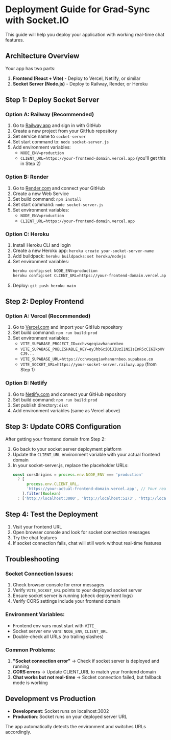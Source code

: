 # Deployment Guide for Grad-Sync with Socket.IO

This guide will help you deploy your application with working real-time chat features.

## Architecture Overview

Your app has two parts:
1. **Frontend (React + Vite)** - Deploy to Vercel, Netlify, or similar
2. **Socket Server (Node.js)** - Deploy to Railway, Render, or Heroku

## Step 1: Deploy Socket Server

### Option A: Railway (Recommended)
1. Go to [Railway.app](https://railway.app) and sign in with GitHub
2. Create a new project from your GitHub repository
3. Set service name to `socket-server`
4. Set start command to: `node socket-server.js`
5. Add environment variables:
   - `NODE_ENV=production`
   - `CLIENT_URL=https://your-frontend-domain.vercel.app` (you'll get this in Step 2)

### Option B: Render
1. Go to [Render.com](https://render.com) and connect your GitHub
2. Create a new Web Service
3. Set build command: `npm install`
4. Set start command: `node socket-server.js`
5. Set environment variables:
   - `NODE_ENV=production`
   - `CLIENT_URL=https://your-frontend-domain.vercel.app`

### Option C: Heroku
1. Install Heroku CLI and login
2. Create a new Heroku app: `heroku create your-socket-server-name`
3. Add buildpack: `heroku buildpacks:set heroku/nodejs`
4. Set environment variables:
   ```bash
   heroku config:set NODE_ENV=production
   heroku config:set CLIENT_URL=https://your-frontend-domain.vercel.app
   ```
5. Deploy: `git push heroku main`

## Step 2: Deploy Frontend

### Option A: Vercel (Recommended)
1. Go to [Vercel.com](https://vercel.com) and import your GitHub repository
2. Set build command: `npm run build:prod`
3. Set environment variables:
   - `VITE_SUPABASE_PROJECT_ID=cchvsqeqiavhanurnbeo`
   - `VITE_SUPABASE_PUBLISHABLE_KEY=eyJhbGciOiJIUzI1NiIsInR5cCI6IkpXVCJ9...`
   - `VITE_SUPABASE_URL=https://cchvsqeqiavhanurnbeo.supabase.co`
   - `VITE_SOCKET_URL=https://your-socket-server.railway.app` (from Step 1)

### Option B: Netlify
1. Go to [Netlify.com](https://netlify.com) and connect your GitHub repository
2. Set build command: `npm run build:prod`
3. Set publish directory: `dist`
4. Add environment variables (same as Vercel above)

## Step 3: Update CORS Configuration

After getting your frontend domain from Step 2:

1. Go back to your socket server deployment platform
2. Update the `CLIENT_URL` environment variable with your actual frontend domain
3. In your socket-server.js, replace the placeholder URLs:
   ```javascript
   const corsOrigins = process.env.NODE_ENV === 'production' 
     ? [
         process.env.CLIENT_URL,
         'https://your-actual-frontend-domain.vercel.app', // Your real domain
       ].filter(Boolean)
     : ['http://localhost:3000', 'http://localhost:5173', 'http://localhost:4173'];
   ```

## Step 4: Test the Deployment

1. Visit your frontend URL
2. Open browser console and look for socket connection messages
3. Try the chat features
4. If socket connection fails, chat will still work without real-time features

## Troubleshooting

### Socket Connection Issues:
1. Check browser console for error messages
2. Verify `VITE_SOCKET_URL` points to your deployed socket server
3. Ensure socket server is running (check deployment logs)
4. Verify CORS settings include your frontend domain

### Environment Variables:
- Frontend env vars must start with `VITE_`
- Socket server env vars: `NODE_ENV`, `CLIENT_URL`
- Double-check all URLs (no trailing slashes)

### Common Problems:
1. **"Socket connection error"** → Check if socket server is deployed and running
2. **CORS errors** → Update CLIENT_URL to match your frontend domain
3. **Chat works but not real-time** → Socket connection failed, but fallback mode is working

## Development vs Production

- **Development**: Socket runs on localhost:3002
- **Production**: Socket runs on your deployed server URL

The app automatically detects the environment and switches URLs accordingly.
